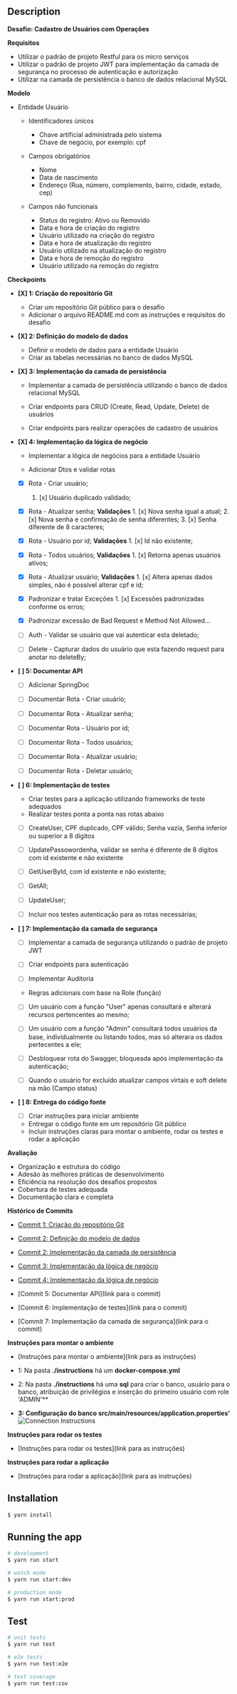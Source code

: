 ## Description

**Desafio: Cadastro de Usuários com Operações**

**Requisitos**

- Utilizar o padrão de projeto Restful para os micro serviços
- Utilizar o padrão de projeto JWT para implementação da camada de segurança no processo de autenticação e autorização
- Utilizar na camada de persistência o banco de dados relacional MySQL

**Modelo**

- Entidade Usuário

  - Identificadores únicos

    - Chave artificial administrada pelo sistema
    - Chave de negócio, por exemplo: cpf

  - Campos obrigatórios

    - Nome
    - Data de nascimento
    - Endereço (Rua, número, complemento, bairro, cidade, estado, cep)

  - Campos não funcionais

    - Status do registro: Ativo ou Removido
    - Data e hora de criação do registro
    - Usuário utilizado na criação do registro
    - Data e hora de atualização do registro
    - Usuário utilizado na atualização do registro
    - Data e hora de remoção do registro
    - Usuário utilizado na remoção do registro

**Checkpoints**

- **[X] 1: Criação do repositório Git**

  - Criar um repositório Git público para o desafio
  - Adicionar o arquivo README.md com as instruções e requisitos do desafio

- **[X] 2: Definição do modelo de dados**

  - Definir o modelo de dados para a entidade Usuário
  - Criar as tabelas necessárias no banco de dados MySQL

- **[X] 3: Implementação da camada de persistência**

  - Implementar a camada de persistência utilizando o banco de dados relacional MySQL
  - Criar endpoints para CRUD (Create, Read, Update, Delete) de usuários

  - Criar endpoints para realizar operações de cadastro de usuários

- **[X] 4: Implementação da lógica de negócio**

  - Implementar a lógica de negócios para a entidade Usuário

  - Adicionar Dtos e validar rotas
  - [x] Rota - Criar usuário;

    1.  [x] Usuário duplicado validado;

  - [x] Rota - Atualizar senha;
        **Validações** 1. [x] Nova senha igual a atual; 2. [x] Nova senha e confirmação de senha diferentes; 3. [x] Senha diferente de 8 caracteres;

  - [x] Rota - Usuário por id;
        **Validações** 1. [x] Id não existente;

  - [x] Rota - Todos usuários;
        **Validações** 1. [x] Retorna apenas usuários ativos;
  - [x] Rota - Atualizar usuário;
        **Validações** 1. [x] Altera apenas dados simples, não é possível alterar cpf e id;
  - [x] Padronizar e tratar Exceções 1. [x] Excessões padronizadas conforme os erros;

  - [x] Padronizar excessão de Bad Request e Method Not Allowed...
  - [ ] Auth - Validar se usuário que vai autenticar esta deletado;

  - [ ] Delete - Capturar dados do usuário que esta fazendo request para anotar no deleteBy;

- **[ ] 5: Documentar API**

  - [ ] Adicionar SpringDoc
  - [ ] Documentar Rota - Criar usuário;

  - [ ] Documentar Rota - Atualizar senha;

  - [ ] Documentar Rota - Usuário por id;
  - [ ] Documentar Rota - Todos usuários;
  - [ ] Documentar Rota - Atualizar usuário;

  - [ ] Documentar Rota - Deletar usuário;

- **[ ] 6: Implementação de testes**

  - Criar testes para a aplicação utilizando frameworks de teste adequados
  - Realizar testes ponta a ponta nas rotas abaixo
  - [ ] CreateUser, CPF duplicado, CPF válido; Senha vazia, Senha inferior ou superior a 8 digitos
  - [ ] UpdatePassowordenha, validar se senha é diferente de 8 digitos com id existente e não existente

  - [ ] GetUserById, com id existente e não existente;
  - [ ] GetAll;
  - [ ] UpdateUser;

  - [ ] Incluir nos testes autenticação para as rotas necessárias;

- **[ ] 7: Implementação da camada de segurança**

  - [ ] Implementar a camada de segurança utilizando o padrão de projeto JWT
  - [ ] Criar endpoints para autenticação

  - [ ] Implementar Auditoria

  - Regras adicionais com base na Role (função)
  - [ ] Um usuário com a função "User" apenas consultará e alterará recursos pertencentes ao mesmo;
  - [ ] Um usuário com a função "Admin" consultará todos usuários da base, individualmente ou listando todos, mas só alterara os dados pertecentes a ele;

  - [ ] Desbloquear rota do Swagger, bloqueada após implementação da autenticação;
  - [ ] Quando o usuário for excluído atualizar campos virtais e soft delete na mão (Campo status)

- **[ ] 8: Entrega do código fonte**

  - [ ] Criar instruções para iniciar ambiente

  - Entregar o código fonte em um repositório Git público
  - Incluir instruções claras para montar o ambiente, rodar os testes e rodar a aplicação

**Avaliação**

- Organização e estrutura do código
- Adesão às melhores práticas de desenvolvimento
- Eficiência na resolução dos desafios propostos
- Cobertura de testes adequada
- Documentação clara e completa

**Histórico de Commits**

- [Commit 1: Criação do repositório Git](https://github.com/ageurdo/1sti-nesjs/commit/af7894d32b66c06f218ce2337867655672f2193a 'Commit 1')

- [Commit 2: Definição do modelo de dados ](https://github.com/ageurdo/1sti-nesjs/commit/c0a8605b74224530f787132f8f90e2f3724fee90 'Commit 2')

- [Commit 2: Implementação da camada de persistência](https://github.com/ageurdo/1sti-nesjs/commit/c0a8605b74224530f787132f8f90e2f3724fee90 'Commit 2')

- [Commit 3: Implementação da lógica de negócio](https://github.com/ageurdo/1sti-nesjs/commit/7e59608d5282cc5b387cdf77030800913268a867 'Commit 3')

- [Commit 4: Implementação da lógica de negócio](https://github.com/ageurdo/1sti-nesjs/commit/7e59608d5282cc5b387cdf77030800913268a867 'Commit 4')
- [Commit 5: Documentar API\](link para o commit)

- [Commit 6: Implementação de testes\](link para o commit)

- [Commit 7: Implementação da camada de segurança\](link para o commit)

**Instruções para montar o ambiente**

- [Instruções para montar o ambiente](link para as instruções)

- 1: Na pasta **./instructions** há um **docker-compose.yml**
- 2: Na pasta **./instructions** há uma **sql** para criar o banco, usuário para o banco, atribuição de privilégios e inserção do primeiro usuário com role 'ADMIN'\*\*
- **3: Configuração do banco src/main/resources/application.properties'**
  ![Connection Instructions](/instructions/connection.png)

**Instruções para rodar os testes**

- \[Instruções para rodar os testes\](link para as instruções)

**Instruções para rodar a aplicação**

- \[Instruções para rodar a aplicação\](link para as instruções)

## Installation

```bash
$ yarn install
```

## Running the app

```bash
# development
$ yarn run start

# watch mode
$ yarn run start:dev

# production mode
$ yarn run start:prod
```

## Test

```bash
# unit tests
$ yarn run test

# e2e tests
$ yarn run test:e2e

# test coverage
$ yarn run test:cov
```

